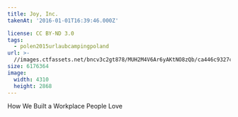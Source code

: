```yaml
---
title: Joy, Inc.
takenAt: '2016-01-01T16:39:46.000Z'

license: CC BY-ND 3.0
tags:
  - polen2015urlaubcampingpoland
url: >-
  //images.ctfassets.net/bncv3c2gt878/MUH2M4V6Ar6yAKtNO8zQb/ca446c9327c1ffe8336cba38cad4648c/joy-inc_23810492540_o
size: 6176364
image:
  width: 4310
  height: 2868
---
```


How We Built a Workplace People Love
